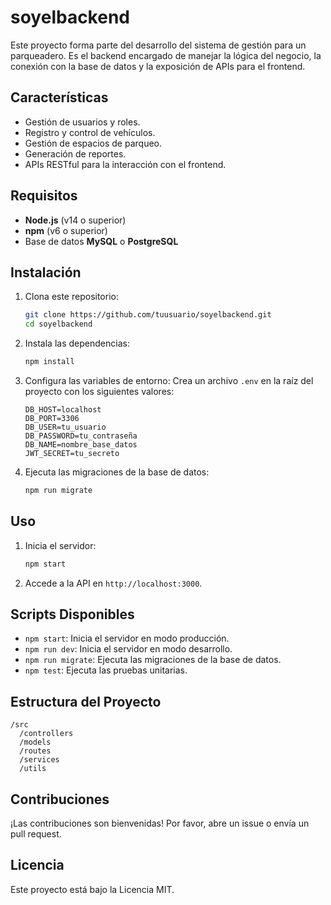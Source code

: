 # soyelbackend

Este proyecto forma parte del desarrollo del sistema de gestión para un parqueadero. Es el backend encargado de manejar la lógica del negocio, la conexión con la base de datos y la exposición de APIs para el frontend.

## Características

- Gestión de usuarios y roles.
- Registro y control de vehículos.
- Gestión de espacios de parqueo.
- Generación de reportes.
- APIs RESTful para la interacción con el frontend.

## Requisitos

- **Node.js** (v14 o superior)
- **npm** (v6 o superior)
- Base de datos **MySQL** o **PostgreSQL**

## Instalación

1. Clona este repositorio:
    ```bash
    git clone https://github.com/tuusuario/soyelbackend.git
    cd soyelbackend
    ```

2. Instala las dependencias:
    ```bash
    npm install
    ```

3. Configura las variables de entorno:
    Crea un archivo `.env` en la raíz del proyecto con los siguientes valores:
    ```env
    DB_HOST=localhost
    DB_PORT=3306
    DB_USER=tu_usuario
    DB_PASSWORD=tu_contraseña
    DB_NAME=nombre_base_datos
    JWT_SECRET=tu_secreto
    ```

4. Ejecuta las migraciones de la base de datos:
    ```bash
    npm run migrate
    ```

## Uso

1. Inicia el servidor:
    ```bash
    npm start
    ```

2. Accede a la API en `http://localhost:3000`.

## Scripts Disponibles

- `npm start`: Inicia el servidor en modo producción.
- `npm run dev`: Inicia el servidor en modo desarrollo.
- `npm run migrate`: Ejecuta las migraciones de la base de datos.
- `npm test`: Ejecuta las pruebas unitarias.

## Estructura del Proyecto

```
/src
  /controllers
  /models
  /routes
  /services
  /utils
```

## Contribuciones

¡Las contribuciones son bienvenidas! Por favor, abre un issue o envía un pull request.

## Licencia

Este proyecto está bajo la Licencia MIT.
